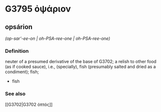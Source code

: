 # G3795 ὀψάριον

## opsárion

_(op-sar'-ee-on | oh-PSA-ree-one | oh-PSA-ree-one)_

### Definition

neuter of a presumed derivative of the base of G3702; a relish to other food (as if cooked sauce), i.e., (specially), fish (presumably salted and dried as a condiment); fish; 

- fish

### See also

[[G3702|G3702 ὀπτός]]
